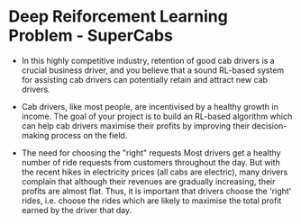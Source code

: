 # Deep Reiforcement Learning Problem - SuperCabs
- In this highly competitive industry, retention of good cab drivers is a crucial business driver, and you believe that a sound RL-based system for assisting cab drivers can potentially retain and attract new cab drivers. 



- Cab drivers, like most people, are incentivised by a healthy growth in income. The goal of your project is to build an RL-based algorithm which can help cab drivers maximise their profits by improving their decision-making process on the field.

 

- The need for choosing the "right" requests
Most drivers get a healthy number of ride requests from customers throughout the day. But with the recent hikes in electricity prices (all cabs are electric), many drivers complain that although their revenues are gradually increasing, their profits are almost flat. Thus, it is important that drivers choose the 'right' rides, i.e. choose the rides which are likely to maximise the total profit earned by the driver that day. 
